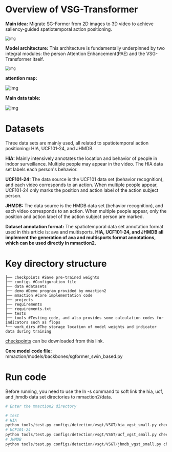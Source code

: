 # Overview of VSG-Transformer

**Main idea:** Migrate SG-Former from 2D images to 3D video to achieve saliency-guided spatiotemporal action positioning.

<img src="https://cdn.nlark.com/yuque/0/2024/png/35767401/1715609614356-9e647fdf-26ef-47f4-bd80-f50774004b2b.png" alt="img" style="zoom:80%;" />

**Model architecture:** This architecture is fundamentally underpinned by two integral modules: the person Attention Enhancement(PAE) and the VSG-Transformer itself.

<img src="https://cdn.nlark.com/yuque/0/2024/png/35767401/1715517113374-668ce078-5649-489a-b53b-b1a702adef63.png" alt="img" style="zoom:80%;" />

**attention map:**

![img](https://cdn.nlark.com/yuque/0/2024/png/35767401/1715693968630-e175ddee-17e3-4c5b-9152-23fbd9d0dd72.png)

**Main data table:**

![img](https://cdn.nlark.com/yuque/0/2024/png/35767401/1715693947669-6bc3ae34-9e86-4292-a47f-6f942b2afe46.png)



# Datasets

Three data sets are mainly used, all related to spatiotemporal action positioning: HIA, UCF101-24, and JHMDB.

**HIA:** Mainly intensively annotates the location and behavior of people in indoor surveillance. Multiple people may appear in the video. The HIA data set labels each person's behavior.

**UCF101-24:** The data source is the UCF101 data set (behavior recognition), and each video corresponds to an action. When multiple people appear, UCF101-24 only marks the position and action label of the action subject person.

**JHMDB:** The data source is the HMDB data set (behavior recognition), and each video corresponds to an action. When multiple people appear, only the position and action label of the action subject person are marked.

**Dataset annotation format:** The spatiotemporal data set annotation format used in this article is:  ava and multisports. **HIA, UCF101-24, and JHMDB all implement the generation of ava and multisports format annotations, which can be used directly in mmaction2.**



# Key directory structure

```plain
├── checkpoints #Save pre-trained weights
├── configs #Configuration file
├── data #datasets
├── demo #Demo program provided by mmaction2
├── mmaction #Core implementation code
├── projects
├── requirements
├── requirements.txt
├── tests
├── tools #Testing code, and also provides some calculation codes for indicators such as flops
└── work_dirs #The storage location of model weights and indicator data during training
```

[checkpoints](https://drive.google.com/drive/folders/1i9wMk-wqj7E4Jiv7h8omrSvDmu-51Xbu?usp=drive_link) can be downloaded from this link.

**Core model code file:** mmaction/models/backbones/sgformer_swin_based.py



# Run code

Before running, you need to use the ln -s command to soft link the hia, ucf, and jhmdb data set directories to mmaction2/data.

```python
# Enter the mmaction2 directory

# test
# HIA
python tools/test.py configs/detection/vsgt/VSGT/hia_vgst_small.py checkpoints/vsgt_hia.pth
# UCF101-24
python tools/test.py configs/detection/vsgt/VSGT/ucf_vgst_small.py checkpoints/vsgt_ucf.pth
# JHMDB
python tools/test.py configs/detection/vsgt/VSGT/jhmdb_vgst_small.py checkpoints/vsgt_jhmdb.pth
```
